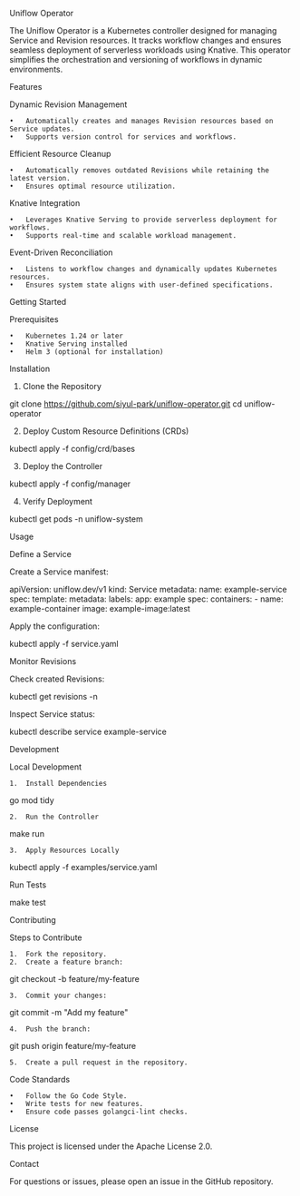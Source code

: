 Uniflow Operator

The Uniflow Operator is a Kubernetes controller designed for managing Service and Revision resources. It tracks workflow changes and ensures seamless deployment of serverless workloads using Knative. This operator simplifies the orchestration and versioning of workflows in dynamic environments.

Features

Dynamic Revision Management

	•	Automatically creates and manages Revision resources based on Service updates.
	•	Supports version control for services and workflows.

Efficient Resource Cleanup

	•	Automatically removes outdated Revisions while retaining the latest version.
	•	Ensures optimal resource utilization.

Knative Integration

	•	Leverages Knative Serving to provide serverless deployment for workflows.
	•	Supports real-time and scalable workload management.

Event-Driven Reconciliation

	•	Listens to workflow changes and dynamically updates Kubernetes resources.
	•	Ensures system state aligns with user-defined specifications.

Getting Started

Prerequisites

	•	Kubernetes 1.24 or later
	•	Knative Serving installed
	•	Helm 3 (optional for installation)

Installation

1. Clone the Repository

git clone https://github.com/siyul-park/uniflow-operator.git
cd uniflow-operator

2. Deploy Custom Resource Definitions (CRDs)

kubectl apply -f config/crd/bases

3. Deploy the Controller

kubectl apply -f config/manager

4. Verify Deployment

kubectl get pods -n uniflow-system

Usage

Define a Service

Create a Service manifest:

apiVersion: uniflow.dev/v1
kind: Service
metadata:
  name: example-service
spec:
  template:
    metadata:
      labels:
        app: example
    spec:
      containers:
        - name: example-container
          image: example-image:latest

Apply the configuration:

kubectl apply -f service.yaml

Monitor Revisions

Check created Revisions:

kubectl get revisions -n <namespace>

Inspect Service status:

kubectl describe service example-service

Development

Local Development

	1.	Install Dependencies

go mod tidy


	2.	Run the Controller

make run


	3.	Apply Resources Locally

kubectl apply -f examples/service.yaml



Run Tests

make test

Contributing

Steps to Contribute

	1.	Fork the repository.
	2.	Create a feature branch:

git checkout -b feature/my-feature


	3.	Commit your changes:

git commit -m "Add my feature"


	4.	Push the branch:

git push origin feature/my-feature


	5.	Create a pull request in the repository.

Code Standards

	•	Follow the Go Code Style.
	•	Write tests for new features.
	•	Ensure code passes golangci-lint checks.

License

This project is licensed under the Apache License 2.0.

Contact

For questions or issues, please open an issue in the GitHub repository.
